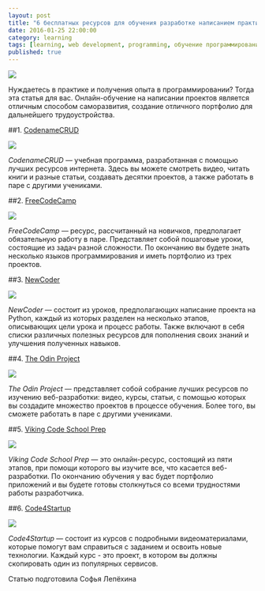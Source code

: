 ```yaml
---
layout: post
title: "6 бесплатных ресурсов для обучения разработке написанием практических проектов"
date: 2016-01-25 22:00:00
category: learning
tags: [learning, web development, programming, обучение программированию, изучение программирования, онлайн-ресурсы, онлайн-курсы, веб-разработка, бесплатное обучение]
published: true
---
```


<img src="http://i.huffpost.com/gen/1060443/images/o-INTERNET-HEALTH-INFORMATION-facebook.jpg" class="img-responsive" /><br />

Нуждаетесь в практике и получения опыта в программировании? Тогда эта статья для вас. Онлайн-обучение на написании проектов является отличным способом саморазвития, создание отличного портфолио для дальнейшего трудоустройства.

<!-- more -->
##1. [CodenameCRUD](http://codenamecrud.ru/)

<img src="http://cs630824.vk.me/v630824062/12035/wrubkJI19w4.jpg" class="img-responsive" /><br />

_CodenameCRUD_ &mdash; учебная программа, разработанная с помощью лучших ресурсов интернета. Здесь вы можете смотреть видео, читать книги и разные статьи, создавать десятки проектов, а также работать в паре с другими учениками.

##2. [FreeCodeCamp](http://www.freecodecamp.com/) 

<img src="http://cs630824.vk.me/v630824062/1203f/od3fmA5N1dI.jpg" class="img-responsive" /><br />

_FreeCodeCamp_ &mdash; ресурс, рассчитанный на новичков, предполагает обязательную работу в паре. Представляет собой пошаговые уроки, состоящие из задач разной сложности. По окончанию вы будете знать несколько языков программирования и иметь портфолио из трех проектов.

##3. [NewCoder](http://newcoder.io/)

<img src="http://cs630824.vk.me/v630824062/12017/a_HP76sKtks.jpg" class="img-responsive" /><br />

_NewCoder_ &mdash; состоит из уроков, предполагающих написание проекта на Python, каждый из которых разделен на несколько этапов, описывающих цели урока и процесс работы. Также включают в себя списки различных полезных ресурсов для пополнения своих знаний и улучшения полученных навыков.

##4. [The Odin Project](http://www.theodinproject.com/)

<img src="http://cs630824.vk.me/v630824062/12021/zjh1cXMplSY.jpg" class="img-responsive" /><br />

_The Odin Project_ &mdash; представляет собой собрание лучших ресурсов по изучению веб-разработки: видео, курсы, статьи, с помощью которых вы создадите множество проектов в процессе обучения. Более того, вы сможете работать в паре с другими учениками.

##5. [Viking Code School Prep](http://www.vikingcodeschool.com/) 

<img src="http://cs630824.vk.me/v630824062/1200d/XDDik1ojFMk.jpg" class="img-responsive" /><br />

_Viking Code School Prep_ &mdash; это онлайн-ресурс, состоящий из пяти этапов, при помощи которого вы изучите все, что касается веб-разработки. По окончанию обучения у вас будет портфолио приложений и вы будете готовы столкнуться со всеми трудностями работы разработчика.

##6. [Code4Startup](https://code4startup.com/) 

<img src="http://cs630824.vk.me/v630824062/1202b/twycI2swZis.jpg" class="img-responsive" /><br />

_Code4Startup_ &mdash; состоит из курсов с подробными видеоматериалами, которые помогут вам справиться с заданием и освоить новые технологии. Каждый курс - это проект, в котором вы должны скопировать один из популярных сервисов.

Cтатью подготовила Софья Лепёхина
